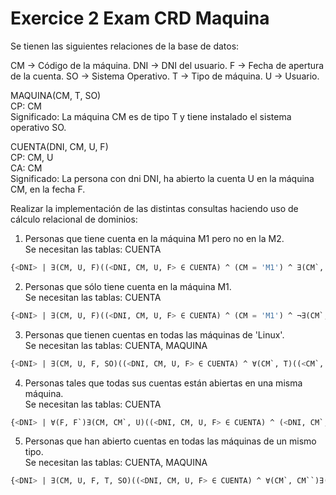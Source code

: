 # Exercice 2 Exam CRD Maquina

Se tienen las siguientes relaciones de la base de datos:

CM -> Código de la máquina.
DNI -> DNI del usuario.
F -> Fecha de apertura de la cuenta.
SO -> Sistema Operativo.
T -> Tipo de máquina.
U -> Usuario.

MAQUINA(CM, T, SO)\
CP: CM\
Significado: La máquina CM es de tipo T y tiene instalado el sistema operativo SO.

CUENTA(DNI, CM, U, F)\
CP: CM, U\
CA: CM\
Significado: La persona con dni DNI, ha abierto la cuenta U en la máquina CM, en la fecha F.

Realizar la implementación de las distintas consultas haciendo uso de cálculo relacional de dominios:

1) Personas que tiene cuenta en la máquina M1 pero no en la M2.\
Se necesitan las tablas: CUENTA
```sql
{<DNI> | ∃(CM, U, F)((<DNI, CM, U, F> ∈ CUENTA) ^ (CM = 'M1') ^ ∃(CM`, F`)((<DNI, CM`, U, F`> ∈ CUENTA) ^ (CM` ¬= 'M2'))}
```

2) Personas que sólo tiene cuenta en la máquina M1.\
Se necesitan las tablas: CUENTA
```sql
{<DNI> | ∃(CM, U, F)((<DNI, CM, U, F> ∈ CUENTA) ^ (CM = 'M1') ^ ¬∃(CM`, F`)((<DNI, CM`, U, F`> ∈ CUENTA) ^ (CM` ¬= 'M1')))}
```

3) Personas que tienen cuentas en todas las máquinas de 'Linux'.\
Se necesitan las tablas: CUENTA, MAQUINA
```sql
{<DNI> | ∃(CM, U, F, SO)((<DNI, CM, U, F> ∈ CUENTA) ^ ∀(CM`, T)((<CM`, T, SO> ∉ MAQUINA) v (<CM`, T, SO> ∈ MAQUINA) ^ (SO = 'Linux') ^ (CM` = CM))}
```

4) Personas tales que todas sus cuentas están abiertas en una misma máquina.\
Se necesitan las tablas: CUENTA
```sql
{<DNI> | ∀(F, F`)∃(CM, CM`, U)((<DNI, CM, U, F> ∈ CUENTA) ^ (<DNI, CM`, U, F``> ∈ CUENTA) ^ (CM = CM`)}
```

5) Personas que han abierto cuentas en todas las máquinas de un mismo tipo.\
Se necesitan las tablas: CUENTA, MAQUINA
```sql
{<DNI> | ∃(CM, U, F, T, SO)((<DNI, CM, U, F> ∈ CUENTA) ^ ∀(CM`, CM``)∃(T`)(((<CM`, T, SO> ∉ MAQUINA) ^ (<CM``, T`, SO> ∉ MAQUINA)) V ((<CM`, T, SO> ∈ MAQUINA) ^ (<CM``, T`, SO> ∈ MAQUINA) ^ (CM` ¬= CM``) ^ (T = T`) ^ (CM = CM`) V (CM = CM``)))}
```